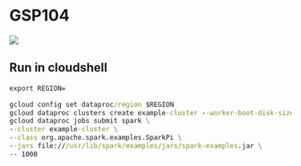 # GSP104
[![](https://api.pointscounter.me/servers/img/subscribe)](https://www.youtube.com/@CloudHustlers)
## Run in cloudshell
```cmd
export REGION=
```
```cmd
gcloud config set dataproc/region $REGION
gcloud dataproc clusters create example-cluster --worker-boot-disk-size 500
gcloud dataproc jobs submit spark \
--cluster example-cluster \
--class org.apache.spark.examples.SparkPi \
--jars file:///usr/lib/spark/examples/jars/spark-examples.jar \
-- 1000
```
